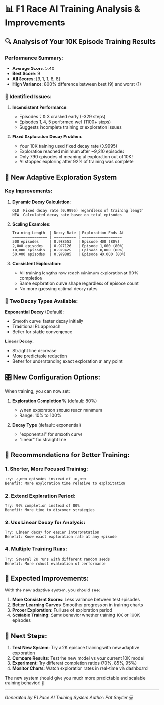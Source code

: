 📊 F1 Race AI Training Analysis & Improvements
==============================================

## 🔍 Analysis of Your 10K Episode Training Results

### Performance Summary:
- **Average Score**: 5.40
- **Best Score**: 9  
- **All Scores**: [9, 1, 1, 8, 8]
- **High Variance**: 800% difference between best (9) and worst (1)

### 🚨 Identified Issues:

1. **Inconsistent Performance**: 
   - Episodes 2 & 3 crashed early (~329 steps)
   - Episodes 1, 4, 5 performed well (1100+ steps)
   - Suggests incomplete training or exploration issues

2. **Fixed Exploration Decay Problem**:
   - Your 10K training used fixed decay rate (0.9995)
   - Exploration reached minimum after ~9,210 episodes
   - Only 790 episodes of meaningful exploration out of 10K!
   - AI stopped exploring after 92% of training was complete

## 🎯 New Adaptive Exploration System

### Key Improvements:

1. **Dynamic Decay Calculation**:
   ```
   OLD: Fixed decay rate (0.9995) regardless of training length
   NEW: Calculated decay rate based on total episodes
   ```

2. **Scaling Examples**:
   ```
   Training Length  | Decay Rate | Exploration Ends At
   ================ | ========== | ==================
   500 episodes     | 0.988553   | Episode 400 (80%)
   2,000 episodes   | 0.997126   | Episode 1,600 (80%)
   10,000 episodes  | 0.999425   | Episode 8,000 (80%)
   50,000 episodes  | 0.999885   | Episode 40,000 (80%)
   ```

3. **Consistent Exploration**:
   - All training lengths now reach minimum exploration at 80% completion
   - Same exploration curve shape regardless of episode count
   - No more guessing optimal decay rates

### 🔄 Two Decay Types Available:

**Exponential Decay** (Default):
- Smooth curve, faster decay initially
- Traditional RL approach
- Better for stable convergence

**Linear Decay**:
- Straight line decrease
- More predictable reduction
- Better for understanding exact exploration at any point

## 🎛️ New Configuration Options:

When training, you can now set:
1. **Exploration Completion %** (default: 80%)
   - When exploration should reach minimum
   - Range: 10% to 100%

2. **Decay Type** (default: exponential)
   - "exponential" for smooth curve
   - "linear" for straight line

## 🎯 Recommendations for Better Training:

### 1. **Shorter, More Focused Training**:
   ```
   Try: 2,000 episodes instead of 10,000
   Benefit: More exploration time relative to exploitation
   ```

### 2. **Extend Exploration Period**:
   ```
   Try: 90% completion instead of 80%
   Benefit: More time to discover strategies
   ```

### 3. **Use Linear Decay for Analysis**:
   ```
   Try: Linear decay for easier interpretation
   Benefit: Know exact exploration rate at any episode
   ```

### 4. **Multiple Training Runs**:
   ```
   Try: Several 2K runs with different random seeds
   Benefit: More robust evaluation of performance
   ```

## 🧪 Expected Improvements:

With the new adaptive system, you should see:

1. **More Consistent Scores**: Less variance between test episodes
2. **Better Learning Curves**: Smoother progression in training charts
3. **Proper Exploration**: Full use of exploration period
4. **Scalable Training**: Same behavior whether training 100 or 100K episodes

## 🚀 Next Steps:

1. **Test New System**: Try a 2K episode training with new adaptive exploration
2. **Compare Results**: Test the new model vs your current 10K model
3. **Experiment**: Try different completion ratios (70%, 85%, 95%)
4. **Monitor Charts**: Watch exploration rates in real-time via dashboard

The new system should give you much more predictable and scalable training behavior! 🎯

---
*Generated by F1 Race AI Training System*
*Author: Pat Snyder 💻*